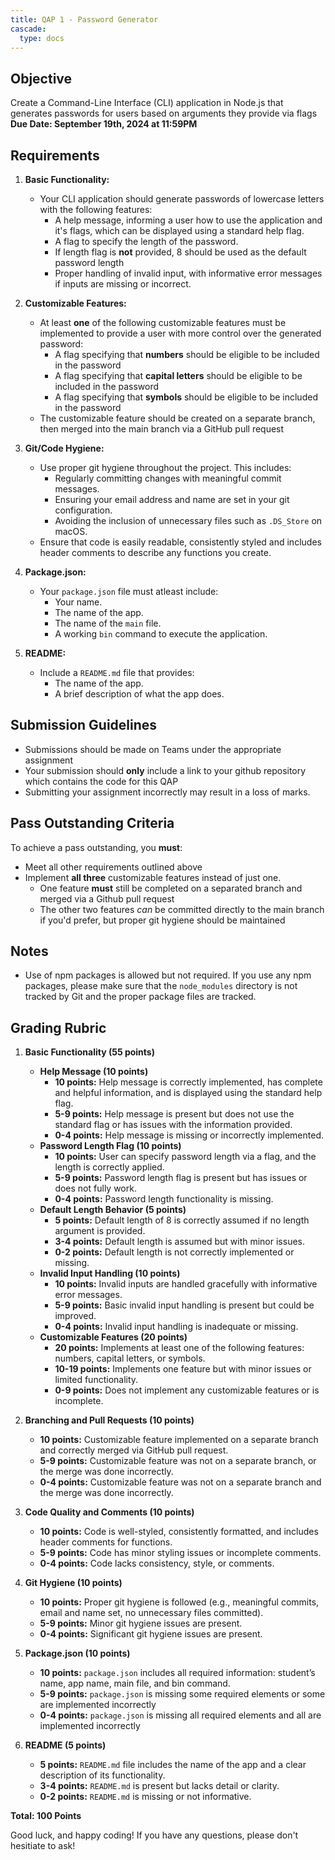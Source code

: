 ```yaml
---
title: QAP 1 - Password Generator
cascade:
  type: docs
---
```


## Objective
Create a Command-Line Interface (CLI) application in Node.js that generates passwords for users based on arguments they provide via flags  
**Due Date: September 19th, 2024 at 11:59PM**

## Requirements
1. **Basic Functionality:**
   - Your CLI application should generate passwords of lowercase letters with the following features:
     - A help message, informing a user how to use the application and it's flags, which can be displayed using a standard help flag.
     - A flag to specify the length of the password.
     - If length flag is **not** provided, 8 should be used as the default password length
     - Proper handling of invalid input, with informative error messages if inputs are missing or incorrect.

2. **Customizable Features:**
    - At least **one** of the following customizable features must be implemented to provide a user with more control over the generated password:
      - A flag specifying that **numbers** should be eligible to be included in the password
      - A flag specifying that **capital letters** should be eligible to be included in the password
      - A flag specifying that **symbols** should be eligible to be included in the password
   - The customizable feature should be created on a separate branch, then merged into the main branch via a GitHub pull request

3. **Git/Code Hygiene:**
   - Use proper git hygiene throughout the project. This includes:
     - Regularly committing changes with meaningful commit messages.
     - Ensuring your email address and name are set in your git configuration.
     - Avoiding the inclusion of unnecessary files such as `.DS_Store` on macOS.
   - Ensure that code is easily readable, consistently styled and includes header comments to describe any functions you create.

4. **Package.json:**
   - Your `package.json` file must atleast include:
     - Your name.
     - The name of the app.
     - The name of the `main` file.
     - A working `bin` command to execute the application.

5. **README:**
   - Include a `README.md` file that provides:
     - The name of the app.
     - A brief description of what the app does.

## Submission Guidelines
- Submissions should be made on Teams under the appropriate assignment
- Your submission should **only** include a link to your github repository which contains the code for this QAP
- Submitting your assignment incorrectly may result in a loss of marks.

## Pass Outstanding Criteria
To achieve a pass outstanding, you **must**:
  - Meet all other requirements outlined above
  - Implement **all three** customizable features instead of just one.
    - One feature **must** still be completed on a separated branch and merged via a Github pull request
    - The other two features _can_ be committed directly to the main branch if you'd prefer, but proper git hygiene should be maintained

## Notes
  - Use of npm packages is allowed but not required. If you use any npm packages, please make sure that the `node_modules` directory is not tracked by Git and the proper package files are tracked.

## Grading Rubric
1. **Basic Functionality (55 points)**
   - **Help Message (10 points)**
     - **10 points:** Help message is correctly implemented, has complete and helpful information, and is displayed using the standard help flag.
     - **5-9 points:** Help message is present but does not use the standard flag or has issues with the information provided.
     - **0-4 points:** Help message is missing or incorrectly implemented.
   - **Password Length Flag (10 points)**
     - **10 points:** User can specify password length via a flag, and the length is correctly applied.
     - **5-9 points:** Password length flag is present but has issues or does not fully work.
     - **0-4 points:** Password length functionality is missing.
   - **Default Length Behavior (5 points)**
     - **5 points:** Default length of 8 is correctly assumed if no length argument is provided.
     - **3-4 points:** Default length is assumed but with minor issues.
     - **0-2 points:** Default length is not correctly implemented or missing.
   - **Invalid Input Handling (10 points)**
     - **10 points:** Invalid inputs are handled gracefully with informative error messages.
     - **5-9 points:** Basic invalid input handling is present but could be improved.
     - **0-4 points:** Invalid input handling is inadequate or missing.
   - **Customizable Features (20 points)**
     - **20 points:** Implements at least one of the following features: numbers, capital letters, or symbols.
     - **10-19 points:** Implements one feature but with minor issues or limited functionality.
     - **0-9 points:** Does not implement any customizable features or is incomplete.

2. **Branching and Pull Requests (10 points)**
   - **10 points:** Customizable feature implemented on a separate branch and correctly merged via GitHub pull request.
   - **5-9 points:** Customizable feature was not on a separate branch, or the merge was done incorrectly.
   - **0-4 points:** Customizable feature was not on a separate branch and the merge was done incorrectly.

3. **Code Quality and Comments (10 points)**
   - **10 points:** Code is well-styled, consistently formatted, and includes header comments for functions.
   - **5-9 points:** Code has minor styling issues or incomplete comments.
   - **0-4 points:** Code lacks consistency, style, or comments.

4. **Git Hygiene (10 points)**
   - **10 points:** Proper git hygiene is followed (e.g., meaningful commits, email and name set, no unnecessary files committed).
   - **5-9 points:** Minor git hygiene issues are present.
   - **0-4 points:** Significant git hygiene issues are present.

5. **Package.json (10 points)**
   - **10 points:** `package.json` includes all required information: student’s name, app name, main file, and bin command.
   - **5-9 points:** `package.json` is missing some required elements or some are implemented incorrectly
   - **0-4 points:** `package.json` is missing all required elements and all are implemented incorrectly

6. **README (5 points)**
   - **5 points:** `README.md` file includes the name of the app and a clear description of its functionality.
   - **3-4 points:** `README.md` is present but lacks detail or clarity.
   - **0-2 points:** `README.md` is missing or not informative.

**Total: 100 Points**

Good luck, and happy coding! If you have any questions, please don't hesitiate to ask!